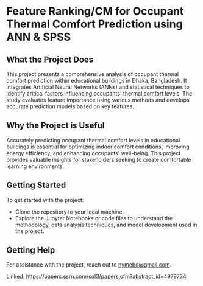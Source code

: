# Feature Ranking/CM for Occupant Thermal Comfort Prediction using ANN & SPSS

## What the Project Does
This project presents a comprehensive analysis of occupant thermal comfort prediction within educational buildings in Dhaka, Bangladesh. It integrates Artificial Neural Networks (ANNs) and statistical techniques to identify critical factors influencing occupants' thermal comfort levels. The study evaluates feature importance using various methods and develops accurate prediction models based on key features.

## Why the Project is Useful
Accurately predicting occupant thermal comfort levels in educational buildings is essential for optimizing indoor comfort conditions, improving energy efficiency, and enhancing occupants' well-being. This project provides valuable insights for stakeholders seeking to create comfortable learning environments.

## Getting Started
To get started with the project:
- Clone the repository to your local machine.
- Explore the Jupyter Notebooks or code files to understand the methodology, data analysis techniques, and model development used in the project.

## Getting Help
For assistance with the project, reach out to nymebd@gmail.com.

Linked: https://papers.ssrn.com/sol3/papers.cfm?abstract_id=4979734 
